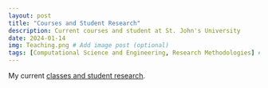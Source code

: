 ```yaml
---
layout: post
title: "Courses and Student Research"
description: Current courses and student at St. John's University
date: 2024-01-14
img: Teaching.png # Add image post (optional)
tags: [Computational Science and Engineering, Research Methodologies] # add tag
---
```

My current [classes and student research](https://maherou.github.io/Teaching).
